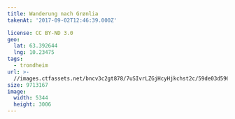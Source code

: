```yaml
---
title: Wanderung nach Grønlia
takenAt: '2017-09-02T12:46:39.000Z'

license: CC BY-ND 3.0
geo:
  lat: 63.392644
  lng: 10.23475
tags:
  - trondheim
url: >-
  //images.ctfassets.net/bncv3c2gt878/7uSIvrLZGjHcyHjkchst2c/59de03d5961b49d5ae575290d7460ed4/wanderung-nach-grnlia_36170316024_o
size: 9713167
image:
  width: 5344
  height: 3006
---
```

